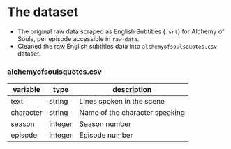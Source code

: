 # The dataset
- The original raw data scraped as English Subtitles (`.srt`) for Alchemy of Souls, per episode accessible in `raw-data`.  
- Cleaned the raw English subtitles data into `alchemyofsoulsquotes.csv` dataset.

### alchemyofsoulsquotes.csv
| variable  | type    | description                    |
|-----------|---------|--------------------------------|
| text      | string  | Lines spoken in the scene      |
| character | string  | Name of the character speaking |
| season    | integer | Season number                  |
| episode   | integer | Episode number                 |

